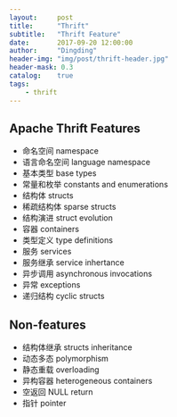 ```yaml
---
layout:     post
title:      "Thrift"
subtitle:   "Thrift Feature"
date:       2017-09-20 12:00:00
author:     "Dingding"
header-img: "img/post/thrift-header.jpg"
header-mask: 0.3
catalog:    true
tags:
    - thrift
---
```


## Apache Thrift Features
* 命名空间 namespace
* 语言命名空间 language namespace
* 基本类型 base types
* 常量和枚举 constants and enumerations
* 结构体 structs
* 稀疏结构体 sparse structs
* 结构演进 struct evolution
* 容器 containers
* 类型定义 type definitions
* 服务 services
* 服务继承 service inhertance
* 异步调用 asynchronous invocations
* 异常 exceptions
* 递归结构 cyclic structs


## Non-features
* 结构体继承 structs inheritance
* 动态多态 polymorphism
* 静态重载 overloading
* 异构容器 heterogeneous containers
* 空返回 NULL return
* 指针 pointer